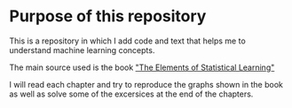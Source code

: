 # Purpose of this repository

This is a repository in which I add code and text that helps me to understand machine learning concepts.

The main source used is the book ["The Elements of Statistical Learning"](https://web.stanford.edu/~hastie/ElemStatLearn/.)

I will read each chapter and try to reproduce the graphs shown in the book as well as solve some of the excersices at the end of the chapters. 
